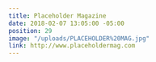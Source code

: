 ```yaml
---
title: Placeholder Magazine
date: 2018-02-07 13:05:00 -05:00
position: 29
image: "/uploads/PLACEHOLDER%20MAG.jpg"
link: http://www.placeholdermag.com
---
```


